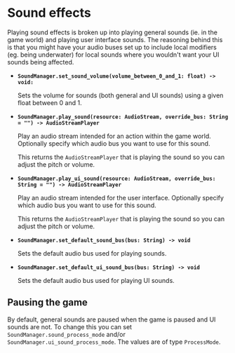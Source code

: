 # Sound effects

Playing sound effects is broken up into playing general sounds (ie. in the game world) and playing user interface sounds. The reasoning behind this is that you might have your audio buses set up to include local modifiers (eg. being underwater) for local sounds where you wouldn't want your UI sounds being affected.

- **`SoundManager.set_sound_volume(volume_between_0_and_1: float) -> void:`**

    Sets the volume for sounds (both general and UI sounds) using a given float between 0 and 1.


- **`SoundManager.play_sound(resource: AudioStream, override_bus: String = "") -> AudioStreamPlayer`**

    Play an audio stream intended for an action within the game world. Optionally specify which audio bus you want to use for this sound.

    This returns the `AudioStreamPlayer` that is playing the sound so you can adjust the pitch or volume.

- **`SoundManager.play_ui_sound(resource: AudioStream, override_bus: String = "") -> AudioStreamPlayer`**

    Play an audio stream intended for the user interface. Optionally specify which audio bus you want to use for this sound.

    This returns the `AudioStreamPlayer` that is playing the sound so you can adjust the pitch or volume.

- **`SoundManager.set_default_sound_bus(bus: String) -> void`**

    Sets the default audio bus used for playing sounds.

- **`SoundManager.set_default_ui_sound_bus(bus: String) -> void`**

    Sets the default audio bus used for playing UI sounds.

## Pausing the game

By default, general sounds are paused when the game is paused and UI sounds are not. To change this you can set `SoundManager.sound_process_mode` and/or `SoundManager.ui_sound_process_mode`. The values are of type `ProcessMode`.